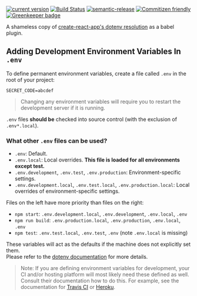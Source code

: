 [![current version](https://img.shields.io/npm/v/babel-plugin-universal-dotenv.svg)](https://www.npmjs.com/package/babel-plugin-universal-dotenv)
[![Build Status](https://travis-ci.org/saiichihashimoto/babel-plugin-universal-dotenv.svg?branch=master)](https://travis-ci.org/saiichihashimoto/babel-plugin-universal-dotenv)
[![semantic-release](https://img.shields.io/badge/%20%20%F0%9F%93%A6%F0%9F%9A%80-semantic--release-e10079.svg)](https://github.com/semantic-release/semantic-release)
[![Commitizen friendly](https://img.shields.io/badge/commitizen-friendly-brightgreen.svg)](http://commitizen.github.io/cz-cli/) [![Greenkeeper badge](https://badges.greenkeeper.io/saiichihashimoto/babel-plugin-universal-dotenv.svg)](https://greenkeeper.io/)

A shameless copy of [create-react-app's dotenv resolution](https://facebook.github.io/create-react-app/docs/adding-custom-environment-variables#adding-development-environment-variables-in-env) as a babel plugin.

## Adding Development Environment Variables In `.env`

To define permanent environment variables, create a file called `.env` in the root of your project:

```
SECRET_CODE=abcdef
```

> Changing any environment variables will require you to restart the development server if it is running.

`.env` files **should be** checked into source control (with the exclusion of `.env*.local`).

### What other `.env` files can be used?

- `.env`: Default.
- `.env.local`: Local overrides. **This file is loaded for all environments except test.**
- `.env.development`, `.env.test`, `.env.production`: Environment-specific settings.
- `.env.development.local`, `.env.test.local`, `.env.production.local`: Local overrides of environment-specific settings.

Files on the left have more priority than files on the right:

- `npm start`: `.env.development.local`, `.env.development`, `.env.local`, `.env`
- `npm run build`: `.env.production.local`, `.env.production`, `.env.local`, `.env`
- `npm test`: `.env.test.local`, `.env.test`, `.env` (note `.env.local` is missing)

These variables will act as the defaults if the machine does not explicitly set them.<br>
Please refer to the [dotenv documentation](https://github.com/motdotla/dotenv) for more details.

> Note: If you are defining environment variables for development, your CI and/or hosting platform will most likely need
> these defined as well. Consult their documentation how to do this. For example, see the documentation for [Travis CI](https://docs.travis-ci.com/user/environment-variables/) or [Heroku](https://devcenter.heroku.com/articles/config-vars).
